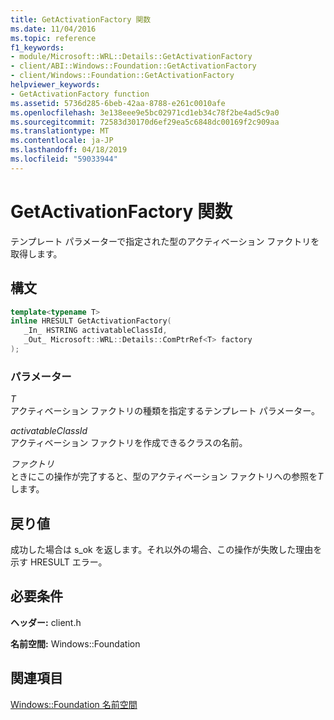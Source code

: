 ```yaml
---
title: GetActivationFactory 関数
ms.date: 11/04/2016
ms.topic: reference
f1_keywords:
- module/Microsoft::WRL::Details::GetActivationFactory
- client/ABI::Windows::Foundation::GetActivationFactory
- client/Windows::Foundation::GetActivationFactory
helpviewer_keywords:
- GetActivationFactory function
ms.assetid: 5736d285-6beb-42aa-8788-e261c0010afe
ms.openlocfilehash: 3e138eee9e5bc02971cd1eb34c78f2be4ad5c9a0
ms.sourcegitcommit: 72583d30170d6ef29ea5c6848dc00169f2c909aa
ms.translationtype: MT
ms.contentlocale: ja-JP
ms.lasthandoff: 04/18/2019
ms.locfileid: "59033944"
---
```

# <a name="getactivationfactory-function"></a>GetActivationFactory 関数

テンプレート パラメーターで指定された型のアクティベーション ファクトリを取得します。

## <a name="syntax"></a>構文

```cpp
template<typename T>
inline HRESULT GetActivationFactory(
   _In_ HSTRING activatableClassId,
   _Out_ Microsoft::WRL::Details::ComPtrRef<T> factory
);
```

### <a name="parameters"></a>パラメーター

*T*<br/>
アクティベーション ファクトリの種類を指定するテンプレート パラメーター。

*activatableClassId*<br/>
アクティベーション ファクトリを作成できるクラスの名前。

*ファクトリ*<br/>
ときにこの操作が完了すると、型のアクティベーション ファクトリへの参照を*T*します。

## <a name="return-value"></a>戻り値

成功した場合は s_ok を返します。それ以外の場合、この操作が失敗した理由を示す HRESULT エラー。

## <a name="requirements"></a>必要条件

**ヘッダー:** client.h

**名前空間:** Windows::Foundation

## <a name="see-also"></a>関連項目

[Windows::Foundation 名前空間](windows-foundation-namespace.md)